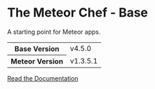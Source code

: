 # The Meteor Chef - Base
A starting point for Meteor apps.

<table>
  <tbody>
    <tr>
      <th>Base Version</th>
      <td>v4.5.0</td>
    </tr>
    <tr>
      <th>Meteor Version</th>
      <td>v1.3.5.1</td>
    </tr>
  </tbody>
</table>

[Read the Documentation](http://themeteorchef.com/base)
